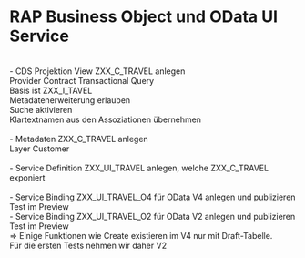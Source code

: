 # RAP Business Object und OData UI Service<br>
<br>
- CDS Projektion View ZXX_C_TRAVEL anlegen<br>
    Provider Contract Transactional Query<br>
    Basis ist ZXX_I_TAVEL<br>
    Metadatenerweiterung erlauben<br>
    Suche aktivieren<br>
    Klartextnamen aus den Assoziationen übernehmen<br>
<br>
- Metadaten ZXX_C_TRAVEL anlegen<br>
    Layer Customer<br>
<br>
- Service Definition ZXX_UI_TRAVEL anlegen, welche ZXX_C_TRAVEL exponiert<br>
<br>
- Service Binding ZXX_UI_TRAVEL_O4 für OData V4 anlegen und publizieren<br>
    Test im Preview<br>
- Service Binding ZXX_UI_TRAVEL_O2 für OData V2 anlegen und publizieren<br>
    Test im Preview<br>
=> Einige Funktionen wie Create existieren im V4 nur mit Draft-Tabelle. <br>
    Für die ersten Tests nehmen wir daher V2<br>

  
